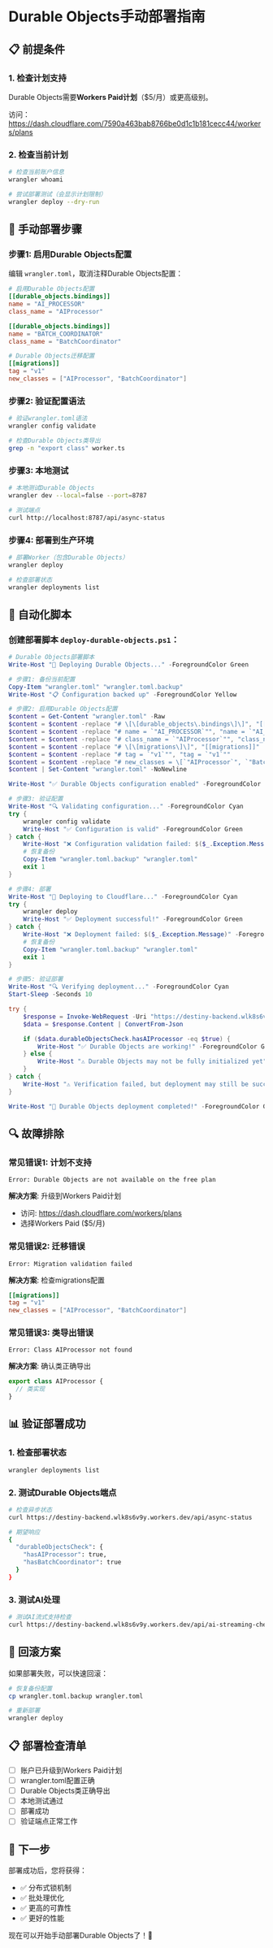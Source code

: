 # Durable Objects手动部署指南

## 📋 前提条件

### 1. 检查计划支持
Durable Objects需要**Workers Paid计划**（$5/月）或更高级别。

访问：https://dash.cloudflare.com/7590a463bab8766be0d1c1b181cecc44/workers/plans

### 2. 检查当前计划
```bash
# 检查当前账户信息
wrangler whoami

# 尝试部署测试（会显示计划限制）
wrangler deploy --dry-run
```

## 🚀 手动部署步骤

### 步骤1: 启用Durable Objects配置

编辑 `wrangler.toml`，取消注释Durable Objects配置：

```toml
# 启用Durable Objects配置
[[durable_objects.bindings]]
name = "AI_PROCESSOR"
class_name = "AIProcessor"

[[durable_objects.bindings]]
name = "BATCH_COORDINATOR"
class_name = "BatchCoordinator"

# Durable Objects迁移配置
[[migrations]]
tag = "v1"
new_classes = ["AIProcessor", "BatchCoordinator"]
```

### 步骤2: 验证配置语法
```bash
# 验证wrangler.toml语法
wrangler config validate

# 检查Durable Objects类导出
grep -n "export class" worker.ts
```

### 步骤3: 本地测试
```bash
# 本地测试Durable Objects
wrangler dev --local=false --port=8787

# 测试端点
curl http://localhost:8787/api/async-status
```

### 步骤4: 部署到生产环境
```bash
# 部署Worker（包含Durable Objects）
wrangler deploy

# 检查部署状态
wrangler deployments list
```

## 🔧 自动化脚本

### 创建部署脚本 `deploy-durable-objects.ps1`：

```powershell
# Durable Objects部署脚本
Write-Host "🚀 Deploying Durable Objects..." -ForegroundColor Green

# 步骤1: 备份当前配置
Copy-Item "wrangler.toml" "wrangler.toml.backup"
Write-Host "📋 Configuration backed up" -ForegroundColor Yellow

# 步骤2: 启用Durable Objects配置
$content = Get-Content "wrangler.toml" -Raw
$content = $content -replace "# \[\[durable_objects\.bindings\]\]", "[[durable_objects.bindings]]"
$content = $content -replace "# name = `"AI_PROCESSOR`"", "name = `"AI_PROCESSOR`""
$content = $content -replace "# class_name = `"AIProcessor`"", "class_name = `"AIProcessor`""
$content = $content -replace "# \[\[migrations\]\]", "[[migrations]]"
$content = $content -replace "# tag = `"v1`"", "tag = `"v1`""
$content = $content -replace "# new_classes = \[`"AIProcessor`", `"BatchCoordinator`"\]", "new_classes = [`"AIProcessor`", `"BatchCoordinator`"]"
$content | Set-Content "wrangler.toml" -NoNewline

Write-Host "✅ Durable Objects configuration enabled" -ForegroundColor Green

# 步骤3: 验证配置
Write-Host "🔍 Validating configuration..." -ForegroundColor Cyan
try {
    wrangler config validate
    Write-Host "✅ Configuration is valid" -ForegroundColor Green
} catch {
    Write-Host "❌ Configuration validation failed: $($_.Exception.Message)" -ForegroundColor Red
    # 恢复备份
    Copy-Item "wrangler.toml.backup" "wrangler.toml"
    exit 1
}

# 步骤4: 部署
Write-Host "🚀 Deploying to Cloudflare..." -ForegroundColor Cyan
try {
    wrangler deploy
    Write-Host "✅ Deployment successful!" -ForegroundColor Green
} catch {
    Write-Host "❌ Deployment failed: $($_.Exception.Message)" -ForegroundColor Red
    # 恢复备份
    Copy-Item "wrangler.toml.backup" "wrangler.toml"
    exit 1
}

# 步骤5: 验证部署
Write-Host "🔍 Verifying deployment..." -ForegroundColor Cyan
Start-Sleep -Seconds 10

try {
    $response = Invoke-WebRequest -Uri "https://destiny-backend.wlk8s6v9y.workers.dev/api/async-status" -TimeoutSec 30
    $data = $response.Content | ConvertFrom-Json

    if ($data.durableObjectsCheck.hasAIProcessor -eq $true) {
        Write-Host "✅ Durable Objects are working!" -ForegroundColor Green
    } else {
        Write-Host "⚠️ Durable Objects may not be fully initialized yet" -ForegroundColor Yellow
    }
} catch {
    Write-Host "⚠️ Verification failed, but deployment may still be successful" -ForegroundColor Yellow
}

Write-Host "🎉 Durable Objects deployment completed!" -ForegroundColor Green
```

## 🔍 故障排除

### 常见错误1: 计划不支持
```
Error: Durable Objects are not available on the free plan
```
**解决方案**: 升级到Workers Paid计划
- 访问: https://dash.cloudflare.com/workers/plans
- 选择Workers Paid ($5/月)

### 常见错误2: 迁移错误
```
Error: Migration validation failed
```
**解决方案**: 检查migrations配置
```toml
[[migrations]]
tag = "v1"
new_classes = ["AIProcessor", "BatchCoordinator"]
```

### 常见错误3: 类导出错误
```
Error: Class AIProcessor not found
```
**解决方案**: 确认类正确导出
```typescript
export class AIProcessor {
  // 类实现
}
```

## 📊 验证部署成功

### 1. 检查部署状态
```bash
wrangler deployments list
```

### 2. 测试Durable Objects端点
```bash
# 检查异步状态
curl https://destiny-backend.wlk8s6v9y.workers.dev/api/async-status

# 期望响应
{
  "durableObjectsCheck": {
    "hasAIProcessor": true,
    "hasBatchCoordinator": true
  }
}
```

### 3. 测试AI处理
```bash
# 测试AI流式支持检查
curl https://destiny-backend.wlk8s6v9y.workers.dev/api/ai-streaming-check
```

## 🔄 回滚方案

如果部署失败，可以快速回滚：

```bash
# 恢复备份配置
cp wrangler.toml.backup wrangler.toml

# 重新部署
wrangler deploy
```

## 📋 部署检查清单

- [ ] 账户已升级到Workers Paid计划
- [ ] wrangler.toml配置正确
- [ ] Durable Objects类正确导出
- [ ] 本地测试通过
- [ ] 部署成功
- [ ] 验证端点正常工作

## 🎯 下一步

部署成功后，您将获得：
- ✅ 分布式锁机制
- ✅ 批处理优化
- ✅ 更高的可靠性
- ✅ 更好的性能

现在可以开始手动部署Durable Objects了！🚀
